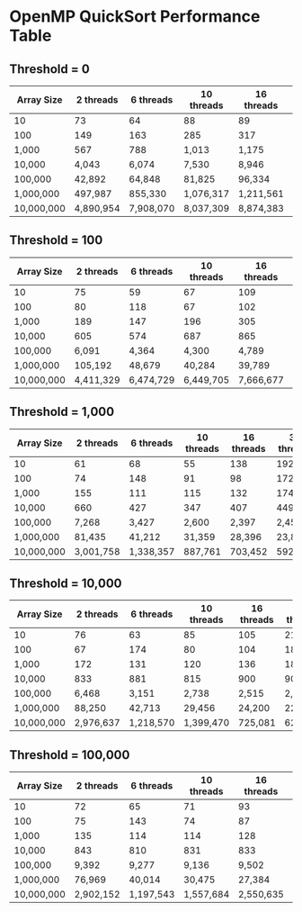 # OpenMP QuickSort Performance Table

## Threshold = 0

| Array Size | 2 threads | 6 threads | 10 threads | 16 threads | 30 threads | 50 threads | 100 threads |
|------------|-----------|-----------|------------|------------|------------|------------|-------------|
| 10 | 73 | 64 | 88 | 89 | 155 | 239 | 511 |
| 100 | 149 | 163 | 285 | 317 | 522 | 700 | 1,061 |
| 1,000 | 567 | 788 | 1,013 | 1,175 | 1,663 | 1,957 | 2,824 |
| 10,000 | 4,043 | 6,074 | 7,530 | 8,946 | 11,004 | 10,650 | 11,683 |
| 100,000 | 42,892 | 64,848 | 81,825 | 96,334 | 109,074 | 104,000 | 102,621 |
| 1,000,000 | 497,987 | 855,330 | 1,076,317 | 1,211,561 | 1,156,723 | 1,140,786 | 1,244,115 |
| 10,000,000 | 4,890,954 | 7,908,070 | 8,037,309 | 8,874,383 | 10,869,158 | 10,197,298 | 11,382,303 |

## Threshold = 100

| Array Size | 2 threads | 6 threads | 10 threads | 16 threads | 30 threads | 50 threads | 100 threads |
|------------|------------|------------|------------|------------|------------|------------|------------|
| 10 | 75 | 59 | 67 | 109 | 162 | 229 | 530 |
| 100 | 80 | 118 | 67 | 102 | 189 | 243 | 455 |
| 1,000 | 189 | 147 | 196 | 305 | 358 | 429 | 736 |
| 10,000 | 605 | 574 | 687 | 865 | 1,125 | 1,461 | 2,220 |
| 100,000 | 6,091 | 4,364 | 4,300 | 4,789 | 5,529 | 6,264 | 8,017 |
| 1,000,000 | 105,192 | 48,679 | 40,284 | 39,789 | 43,015 | 43,935 | 46,260 |
| 10,000,000 | 4,411,329 | 6,474,729 | 6,449,705 | 7,666,677 | 8,483,253 | 8,292,543 | 8,796,584 |

## Threshold = 1,000

| Array Size | 2 threads | 6 threads | 10 threads | 16 threads | 30 threads | 50 threads | 100 threads |
|------------|-----------|-----------|------------|------------|------------|------------|-------------|
| 10 | 61 | 68 | 55 | 138 | 192 | 221 | 470 |
| 100 | 74 | 148 | 91 | 98 | 172 | 263 | 510 |
| 1,000 | 155 | 111 | 115 | 132 | 174 | 254 | 504 |
| 10,000 | 660 | 427 | 347 | 407 | 449 | 507 | 677 |
| 100,000 | 7,268 | 3,427 | 2,600 | 2,397 | 2,455 | 2,862 | 3,493 |
| 1,000,000 | 81,435 | 41,212 | 31,359 | 28,396 | 23,800 | 23,360 | 24,540 |
| 10,000,000 | 3,001,758 | 1,338,357 | 887,761 | 703,452 | 592,937 | 608,006 | 607,312 |

## Threshold = 10,000

| Array Size | 2 threads | 6 threads | 10 threads | 16 threads | 30 threads | 50 threads | 100 threads |
|------------|------------|------------|------------|------------|------------|------------|------------|
| 10 | 76 | 63 | 85 | 105 | 212 | 278 | 498 |
| 100 | 67 | 174 | 80 | 104 | 189 | 279 | 532 |
| 1,000 | 172 | 131 | 120 | 136 | 184 | 282 | 575 |
| 10,000 | 833 | 881 | 815 | 900 | 903 | 985 | 1,156 |
| 100,000 | 6,468 | 3,151 | 2,738 | 2,515 | 2,529 | 2,540 | 2,772 |
| 1,000,000 | 88,250 | 42,713 | 29,456 | 24,200 | 22,208 | 21,756 | 21,627 |
| 10,000,000 | 2,976,637 | 1,218,570 | 1,399,470 | 725,081 | 620,901 | 612,883 | 609,893 |

## Threshold = 100,000

| Array Size | 2 threads | 6 threads | 10 threads | 16 threads | 30 threads | 50 threads | 100 threads |
|------------|------------|------------|------------|------------|------------|------------|------------|
| 10 | 72 | 65 | 71 | 93 | 169 | 250 | 483 |
| 100 | 75 | 143 | 74 | 87 | 155 | 228 | 498 |
| 1,000 | 135 | 114 | 114 | 128 | 166 | 239 | 499 |
| 10,000 | 843 | 810 | 831 | 833 | 895 | 931 | 1,118 |
| 100,000 | 9,392 | 9,277 | 9,136 | 9,502 | 9,211 | 9,377 | 9,656 |
| 1,000,000 | 76,969 | 40,014 | 30,475 | 27,384 | 26,789 | 26,196 | 27,888 |
| 10,000,000 | 2,902,152 | 1,197,543 | 1,557,684 | 2,550,635 | 2,450,232 | 2,322,918 | 861,707 |
